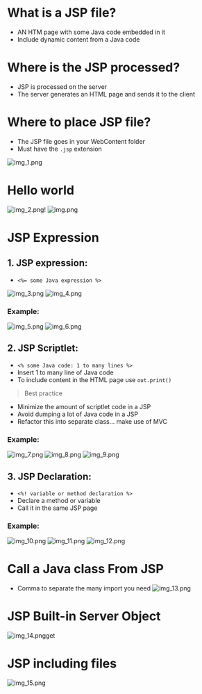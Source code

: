 # What is a JSP file?

- AN HTM page with some Java code embedded in it
- Include dynamic content from a Java code

# Where is the JSP processed?
- JSP is processed on the server
- The server generates an HTML page and sends it to the client

# Where to place JSP file?
- The JSP file goes in your WebContent folder
- Must have the `.jsp` extension 

![img_1.png](img_1.png)

# Hello world
![img_2.png](img_2.png)!
![img.png](img.png)

# JSP Expression
## 1. JSP expression:
  - `<%= some Java expression %>`

![img_3.png](img_3.png)
![img_4.png](img_4.png)

### Example:

![img_5.png](img_5.png)
![img_6.png](img_6.png)

## 2. JSP Scriptlet:
  - `<% some Java code: 1 to many lines %>`
  - Insert 1 to many line of Java code
  - To include content in the HTML page use `out.print()`
> Best practice
- Minimize the amount of scriptlet code in a JSP
- Avoid dumping a lot of Java code in a JSP
- Refactor this into separate class... make use of MVC
### Example:

![img_7.png](img_7.png)
![img_8.png](img_8.png)
![img_9.png](img_9.png)

## 3. JSP Declaration:
  - `<%! variable or method declaration %>`
  - Declare a method or variable
  - Call it in the same JSP page
### Example:

![img_10.png](img_10.png)
![img_11.png](img_11.png)
![img_12.png](img_12.png)

# Call a Java class From JSP
- Comma to separate the many import you need
![img_13.png](img_13.png)

# JSP Built-in Server Object

![img_14.png](img_14.png)get

# JSP including files

![img_15.png](img_15.png)